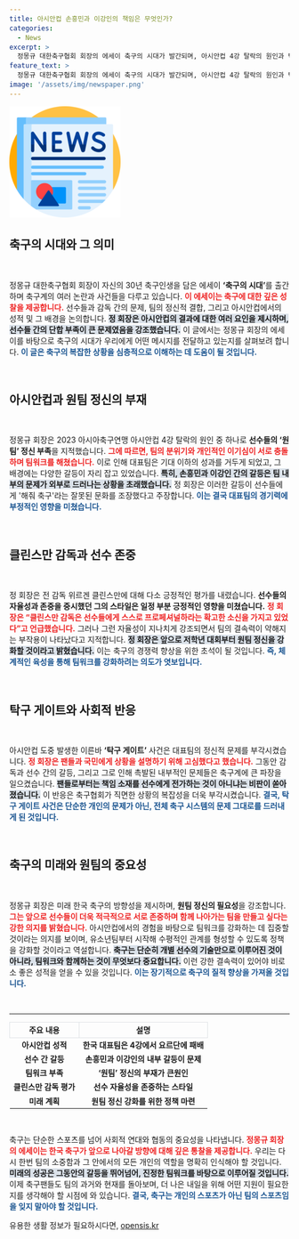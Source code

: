 ```yaml
---
title: 아시안컵 손흥민과 이강인의 책임은 무엇인가?
categories:
  - News
excerpt: >
  정몽규 대한축구협회 회장의 에세이 축구의 시대가 발간되며, 아시안컵 4강 탈락의 원인과 탁구 게이트 논란을 폭로한다. 선수 간 갈등과 팀워크 부족의 문제를 통해 한국 축구의 미래를 조망한다. 클릭해보세요!
feature_text: >
  정몽규 대한축구협회 회장의 에세이 축구의 시대가 발간되며, 아시안컵 4강 탈락의 원인과 탁구 게이트 논란을 폭로한다. 선수 간 갈등과 팀워크 부족의 문제를 통해 한국 축구의 미래를 조망한다. 클릭해보세요!
image: '/assets/img/newspaper.png'
---
```


<p><img src="/assets/img/newspaper.png" alt="kimp 속보" /></p>

<h2 data-ke-size="size26">축구의 시대와 그 의미</h2>

<p data-ke-size="size16">&nbsp;</p>

<p>정몽규 대한축구협회 회장이 자신의 30년 축구인생을 담은 에세이 <b>‘축구의 시대’</b>를 출간하며 축구계의 여러 논란과 사건들을 다루고 있습니다. <b><span style="color: #ee2323;">이 에세이는 축구에 대한 깊은 성찰을 제공합니다.</span></b> 선수들과 감독 간의 문제, 팀의 정신적 결합, 그리고 아시안컵에서의 성적 및 그 배경을 논의합니다. <b><span style="background-color: #21538527;">정 회장은 아시안컵의 결과에 대한 여러 요인을 제시하며, 선수들 간의 단합 부족이 큰 문제였음을 강조했습니다.</span></b> 이 글에서는 정몽규 회장의 에세이를 바탕으로 축구의 시대가 우리에게 어떤 메시지를 전달하고 있는지를 살펴보려 합니다. <b><span style="color: #1a5490;">이 글은 축구의 복잡한 상황을 심층적으로 이해하는 데 도움이 될 것입니다.</span></b></p>

<p data-ke-size="size16">&nbsp;</p>

<h2 data-ke-size="size26">아시안컵과 원팀 정신의 부재</h2>

<p data-ke-size="size16">&nbsp;</p>

<p>정몽규 회장은 2023 아시아축구연맹 아시안컵 4강 탈락의 원인 중 하나로 <b>선수들의 ‘원팀’ 정신 부족</b>을 지적했습니다. <b><span style="color: #ee2323;">그에 따르면, 팀의 분위기와 개인적인 이기심이 서로 충돌하며 팀워크를 해쳤습니다.</span></b> 이로 인해 대표팀은 기대 이하의 성과를 거두게 되었고, 그 배경에는 다양한 갈등이 자리 잡고 있었습니다. <b><span style="background-color: #21538527;">특히, 손흥민과 이강인 간의 갈등은 팀 내부의 문제가 외부로 드러나는 상황을 초래했습니다.</span></b> 정 회장은 이러한 갈등이 선수들에게 '해줘 축구'라는 잘못된 문화를 조장했다고 주장합니다. <b><span style="color: #1a5490;">이는 결국 대표팀의 경기력에 부정적인 영향을 미쳤습니다.</span></b></p>

<p data-ke-size="size16">&nbsp;</p>

<h2 data-ke-size="size26">클린스만 감독과 선수 존중</h2>

<p data-ke-size="size16">&nbsp;</p>

<p>정 회장은 전 감독 위르겐 클린스만에 대해 다소 긍정적인 평가를 내렸습니다. <b>선수들의 자율성과 존중을 중시했던 그의 스타일은 일정 부분 긍정적인 영향을 미쳤습니다.</b> <b><span style="color: #ee2323;">정 회장은 “클린스만 감독은 선수들에게 스스로 프로페셔널하라는 확고한 소신을 가지고 있었다”고 언급했습니다.</span></b> 그러나 그런 자율성이 지나치게 강조되면서 팀의 결속력이 약해지는 부작용이 나타났다고 지적합니다. <b><span style="background-color: #21538527;">정 회장은 앞으로 저학년 대회부터 원팀 정신을 강화할 것이라고 밝혔습니다.</span></b> 이는 축구의 경쟁력 향상을 위한 초석이 될 것입니다. <b><span style="color: #1a5490;">즉, 체계적인 육성을 통해 팀워크를 강화하려는 의도가 엿보입니다.</span></b></p>

<p data-ke-size="size16">&nbsp;</p>

<h2 data-ke-size="size26">탁구 게이트와 사회적 반응</h2>

<p data-ke-size="size16">&nbsp;</p>

<p>아시안컵 도중 발생한 이른바 <b>‘탁구 게이트’</b> 사건은 대표팀의 정신적 문제를 부각시켰습니다. <b><span style="color: #ee2323;">정 회장은 팬들과 국민에게 상황을 설명하기 위해 고심했다고 했습니다.</span></b> 그동안 감독과 선수 간의 갈등, 그리고 그로 인해 촉발된 내부적인 문제들은 축구계에 큰 파장을 일으켰습니다. <b><span style="background-color: #21538527;">팬들로부터는 책임 소재를 선수에게 전가하는 것이 아니냐는 비판이 쏟아졌습니다.</span></b> 이 반응은 축구협회가 직면한 상황의 복잡성을 더욱 부각시켰습니다. <b><span style="color: #1a5490;">결국, 탁구 게이트 사건은 단순한 개인의 문제가 아닌, 전체 축구 시스템의 문제 그대로를 드러내게 된 것입니다.</span></b></p>

<p data-ke-size="size16">&nbsp;</p>

<h2 data-ke-size="size26">축구의 미래와 원팀의 중요성</h2>

<p data-ke-size="size16">&nbsp;</p>

<p>정몽규 회장은 미래 한국 축구의 방향성을 제시하며, <b>원팀 정신의 필요성</b>을 강조합니다. <b><span style="color: #ee2323;">그는 앞으로 선수들이 더욱 적극적으로 서로 존중하며 함께 나아가는 팀을 만들고 싶다는 강한 의지를 밝혔습니다.</span></b> 아시안컵에서의 경험을 바탕으로 팀워크를 강화하는 데 집중할 것이라는 의지를 보이며, 유소년팀부터 시작해 수평적인 관계를 형성할 수 있도록 정책을 강화할 것이라고 역설합니다. <b><span style="background-color: #21538527;">축구는 단순히 개별 선수의 기술만으로 이루어진 것이 아니라, 팀워크와 함께하는 것이 무엇보다 중요합니다.</span></b> 이런 강한 결속력이 있어야 비로소 좋은 성적을 얻을 수 있을 것입니다. <b><span style="color: #1a5490;">이는 장기적으로 축구의 질적 향상을 가져올 것입니다.</span></b></p>

<p data-ke-size="size16">&nbsp;</p>

<hr>

<table style="width: 100%; border-collapse: collapse;">
<thead>
<tr>
<th style="border: 1px solid #dee2e6;">주요 내용</th>
<th style="border: 1px solid #dee2e6;">설명</th>
</tr>
</thead>
<tbody>
<tr>
<td style="text-align: center; height: 17px;"><b>아시안컵 성적</b></td>
<td style="text-align: center; height: 17px;"><b>한국 대표팀은 4강에서 요르단에 패배</b></td>
</tr>
<tr>
<td style="text-align: center; height: 17px;"><b>선수 간 갈등</b></td>
<td style="text-align: center; height: 17px;"><b>손흥민과 이강인의 내부 갈등이 문제</b></td>
</tr>
<tr>
<td style="text-align: center; height: 17px;"><b>팀워크 부족</b></td>
<td style="text-align: center; height: 17px;"><b>‘원팀’ 정신의 부재가 큰원인</b></td>
</tr>
<tr>
<td style="text-align: center; height: 17px;"><b>클린스만 감독 평가</b></td>
<td style="text-align: center; height: 17px;"><b>선수 자율성을 존중하는 스타일</b></td>
</tr>
<tr>
<td style="text-align: center; height: 17px;"><b>미래 계획</b></td>
<td style="text-align: center; height: 17px;"><b>원팀 정신 강화를 위한 정책 마련</b></td>
</tr>
</tbody>
</table>

<p data-ke-size="size16">&nbsp;</p>

<p>축구는 단순한 스포츠를 넘어 사회적 연대와 협동의 중요성을 나타냅니다. <b><span style="color: #ee2323;">정몽규 회장의 에세이는 한국 축구가 앞으로 나아갈 방향에 대해 깊은 통찰을 제공합니다.</span></b> 우리는 다시 한번 팀의 소중함과 그 안에서의 모든 개인의 역할을 명확히 인식해야 할 것입니다. <b><span style="background-color: #21538527;">미래의 성공은 그동안의 갈등을 뛰어넘어, 진정한 팀워크를 바탕으로 이루어질 것입니다.</span></b> 이제 축구팬들도 팀의 과거와 현재를 돌아보며, 더 나은 내일을 위해 어떤 지원이 필요한지를 생각해야 할 시점에 와 있습니다. <b><span style="color: #1a5490;">결국, 축구는 개인의 스포츠가 아닌 팀의 스포츠임을 잊지 말아야 할 것입니다.</span></b></p>
유용한 생활 정보가 필요하시다면, <a href="https://opensis.kr" rel="dofollow">opensis.kr</a>


